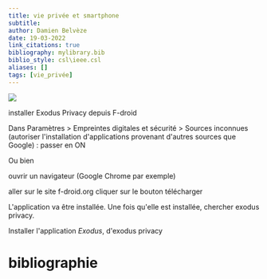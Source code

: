 ```yaml
---
title: vie privée et smartphone
subtitle:
author: Damien Belvèze
date: 19-03-2022
link_citations: true
bibliography: mylibrary.bib
biblio_style: csl\ieee.csl
aliases: []
tags: [vie_privée]
---
```


![](privacy_smartphone.jpg)

installer Exodus Privacy depuis F-droid

Dans Paramètres > Empreintes digitales et sécurité > Sources inconnues (autoriser l'installation d'applications provenant d'autres sources que Google) : passer en ON

Ou bien 

ouvrir un navigateur (Google Chrome par exemple)

aller sur le site f-droid.org
cliquer sur le bouton télécharger

L'application va être installée. 
Une fois qu'elle est installée, chercher exodus privacy. 

Installer l'application *Exodus*, d'exodus privacy



# bibliographie

